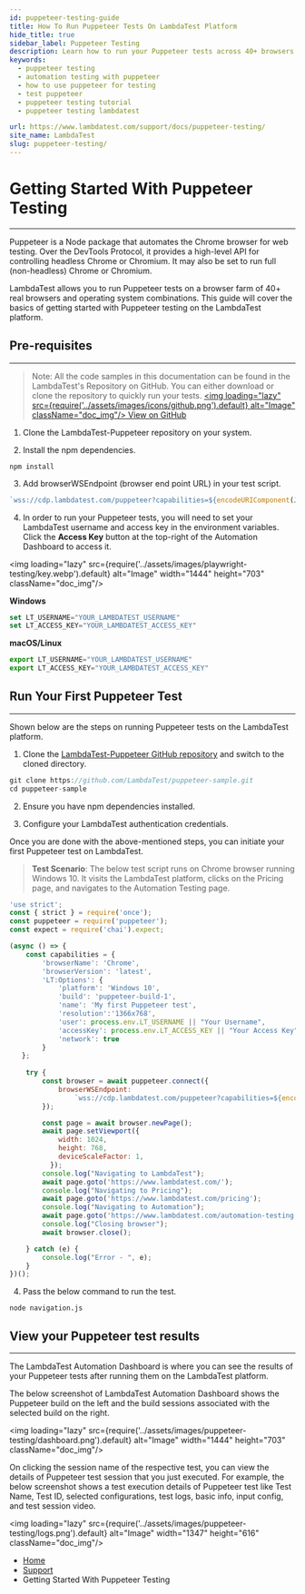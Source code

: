 ```yaml
---
id: puppeteer-testing-guide
title: How To Run Puppeteer Tests On LambdaTest Platform
hide_title: true
sidebar_label: Puppeteer Testing
description: Learn how to run your Puppeteer tests across 40+ browsers and operating systems on the LambdaTest automation platform
keywords:
  - puppeteer testing
  - automation testing with puppeteer
  - how to use puppeteer for testing
  - test puppeteer
  - puppeteer testing tutorial
  - puppeteer testing lambdatest

url: https://www.lambdatest.com/support/docs/puppeteer-testing/
site_name: LambdaTest
slug: puppeteer-testing/
---
```

<script type="application/ld+json"
      dangerouslySetInnerHTML={{ __html: JSON.stringify({
       "@context": "https://schema.org",
        "@type": "BreadcrumbList",
        "itemListElement": [{
          "@type": "ListItem",
          "position": 1,
          "name": "LambdaTest",
          "item": "https://www.lambdatest.com"
        },{
          "@type": "ListItem",
          "position": 2,
          "name": "Support",
          "item": "https://www.lambdatest.com/support/docs/"
        },{
          "@type": "ListItem",
          "position": 3,
          "name": "Getting Started With Puppeteer Testing",
          "item": "https://www.lambdatest.com/support/docs/puppeteer-testing/"
        }]
      })
    }}
></script>

# Getting Started With Puppeteer Testing
* * *
Puppeteer is a Node package that automates the Chrome browser for web testing. Over the DevTools Protocol, it provides a high-level API for controlling headless Chrome or Chromium. It may also be set to run full (non-headless) Chrome or Chromium.

LambdaTest allows you to run Puppeteer tests on a browser farm of 40+ real browsers and operating system combinations. This guide will cover the basics of getting started with Puppeteer testing on the LambdaTest platform.

## Pre-requisites
***

>Note: All the code samples in this documentation can be found in the LambdaTest's Repository on GitHub. You can either download or clone the repository to quickly run your tests.
<a href="https://github.com/LambdaTest/puppeteer-sample" className="github__anchor"><img loading="lazy" src={require('../assets/images/icons/github.png').default} alt="Image"  className="doc_img"/> View on GitHub</a>

1. Clone the LambdaTest-Puppeteer repository on your system.

2. Install the npm dependencies.

```
npm install
```

3. Add browserWSEndpoint (browser end point URL) in your test script.

```js
`wss://cdp.lambdatest.com/puppeteer?capabilities=${encodeURIComponent(JSON.stringify(capabilities))}`
```

4. In order to run your Puppeteer tests, you will need to set your LambdaTest username and access key in the environment variables. Click the **Access Key** button at the top-right of the Automation Dashboard to access it.

<img loading="lazy" src={require('../assets/images/playwright-testing/key.webp').default} alt="Image" width="1444" height="703"  className="doc_img"/>


**Windows**

```js
set LT_USERNAME="YOUR_LAMBDATEST_USERNAME"
set LT_ACCESS_KEY="YOUR_LAMBDATEST_ACCESS_KEY"
```

**macOS/Linux**

```js
export LT_USERNAME="YOUR_LAMBDATEST_USERNAME"
export LT_ACCESS_KEY="YOUR_LAMBDATEST_ACCESS_KEY"
```

## Run Your First Puppeteer Test
* * *

Shown below are the steps on running Puppeteer tests on the LambdaTest platform. 

1. Clone the [LambdaTest-Puppeteer GitHub repository](https://github.com/LambdaTest/puppeteer-sample) and switch to the cloned directory.

```js
git clone https://github.com/LambdaTest/puppeteer-sample.git
cd puppeteer-sample
```

2. Ensure you have npm dependencies installed. 

3. Configure your LambdaTest authentication credentials.

Once you are done with the above-mentioned steps, you can initiate your first Puppeteer test on LambdaTest. 

>**Test Scenario**: The below test script runs on Chrome browser running Windows 10. It visits the LambdaTest platform, clicks on the Pricing page, and navigates to the Automation Testing page.

```js
'use strict';
const { strict } = require('once');
const puppeteer = require('puppeteer');
const expect = require('chai').expect;

(async () => {    
    const capabilities = {
        'browserName': 'Chrome',
        'browserVersion': 'latest',
        'LT:Options': {
            'platform': 'Windows 10',
            'build': 'puppeteer-build-1',
            'name': 'My first Puppeteer test',
            'resolution':'1366x768',
            'user': process.env.LT_USERNAME || "Your Username",
            'accessKey': process.env.LT_ACCESS_KEY || "Your Access Key",,
            'network': true
        }
   };
    
    try {
        const browser = await puppeteer.connect({
            browserWSEndpoint:
                `wss://cdp.lambdatest.com/puppeteer?capabilities=${encodeURIComponent(JSON.stringify(capabilities))}`,
        });

        const page = await browser.newPage();
        await page.setViewport({
            width: 1024,
            height: 768,
            deviceScaleFactor: 1,
          });
        console.log("Navigating to LambdaTest");
        await page.goto('https://www.lambdatest.com/');
        console.log("Navigating to Pricing");
        await page.goto('https://www.lambdatest.com/pricing');
        console.log("Navigating to Automation");
        await page.goto('https://www.lambdatest.com/automation-testing');
        console.log("Closing browser");
        await browser.close();

    } catch (e) {
        console.log("Error - ", e);
    }
})();
```

4. Pass the below command to run the test.

```
node navigation.js
```

## View your Puppeteer test results
***

The LambdaTest Automation Dashboard is where you can see the results of your Puppeteer tests after running them on the LambdaTest platform. 

The below screenshot of LambdaTest Automation Dashboard shows the Puppeteer build on the left and the build sessions associated with the selected build on the right.

<img loading="lazy" src={require('../assets/images/puppeteer-testing/dashboard.png').default} alt="Image" width="1444" height="703"  className="doc_img"/>

On clicking the session name of the respective test, you can view the details of Puppeteer test session that you just executed. For example, the below screenshot shows a test execution details of Puppeteer test like Test Name, Test ID, selected configurations, test logs, basic info, input config, and test session video. 

<img loading="lazy" src={require('../assets/images/puppeteer-testing/logs.png').default} alt="Image" width="1347" height="616"  className="doc_img"/>

<nav aria-label="breadcrumbs">
  <ul className="breadcrumbs">
    <li className="breadcrumbs__item">
      <a className="breadcrumbs__link" href="https://www.lambdatest.com">
        Home
      </a>
    </li>
    <li className="breadcrumbs__item">
      <a className="breadcrumbs__link" target="_self" href="https://www.lambdatest.com/support/docs/">
        Support
      </a>
    </li>
    <li className="breadcrumbs__item breadcrumbs__item--active">
      <span className="breadcrumbs__link">
        Getting Started With Puppeteer Testing
      </span>
    </li>
  </ul>
</nav>